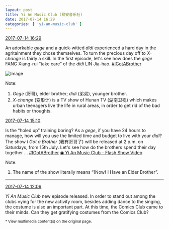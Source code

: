 ```yaml
---
layout: post
title: Yi An Music Club (易安音乐社)
date: 2017-07-14 16:29
categories: [ 'yi-an-music-club' ]
---
```


<div class="weibo-info">
  <a href="http://weibo.com/6094546964/Fcm7j7PtQ">2017-07-14 16:29</a>
</div>

An adorkable *gege* and a quick-witted *didi* experienced a hard day in the agritainment they chose themselves. To turn the precious day off to *X-change* is fairly a skill. In the first episode, let's see how does the *gege* FANG Xiang-rui “take care” of the *didi* LIN Jia-hao. [#IGotABrother](http://weibo.com/p/10080861f662f85120fee304ac320a7735365a)

<!-- more -->

![Image](http://wx1.sinaimg.cn/mw690/006Es64Agy1fhjhtwote6j31jk2bc1kz.jpg)

Note:
1. *Gege* (哥哥), elder brother; *didi* (弟弟), younger brother.
1. *X-change* (变形计) is a TV show of Hunan TV (湖南卫视) which makes urban teenagers live the life in rural areas, in order to get rid of the bad habits or thoughts.

<div class="weibo-info">
  <a href="http://weibo.com/6094546964/FclBee96P">2017-07-14 15:10</a>
</div>

Is the “holed up” training boring? As a *gege*, if you have 24 hours to manage, how will you use the limited time and budget to live with your *didi*? The show *I Got a Brother* (我有哥哥了) will be released at 2 p.m. on Saturdays, from 15th July. Let's see how do the brothers spend their day together … [#IGotABrother](http://weibo.com/p/10080861f662f85120fee304ac320a7735365a) [◉ Yi An Music Club – Flash Show Video](http://www.miaopai.com/show/fsB2YzObT3hykjhcVpG~X4~Yx0PiUe41.html)

Note:
1. The name of the show literally means “(Now) I Have an Elder Brother”.

---

<div class="weibo-info">
  <a href="http://weibo.com/6094546964/FckoBBQxh">2017-07-14 12:06</a>
</div>

*Yi An Music Club* new episode released. In order to stand out among the clubs vying for the new activity room, besides adding dance to the singing, the costume is also an important part. At this time, the Comics Club came to their minds. Can they get gratifying costumes from the Comics Club?

<small>* View multimedia content(s) on the original page.</small>
